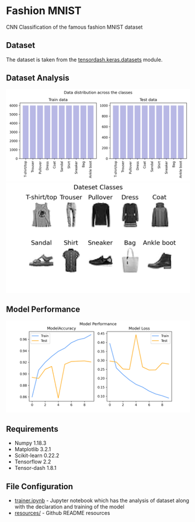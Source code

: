 # Fashion MNIST
CNN Classification of the famous fashion MNIST dataset
## Dataset
The dataset is taken from the [tensordash.keras.datasets](https://www.tensorflow.org/api_docs/python/tf/keras/datasets/fashion_mnist/load_data) module.

## Dataset Analysis
![analysis](https://github.com/sagnik106/Fashion-MNIST/blob/master/resources/data_analysis.png)
![classes](https://github.com/sagnik106/Fashion-MNIST/blob/master/resources/dataclass.png)


## Model Performance
![Performance](https://github.com/sagnik106/Fashion-MNIST/blob/master/resources/performance.png)

## Requirements
* Numpy 1.18.3
* Matplotlib 3.2.1
* Scikit-learn 0.22.2
* Tensorflow 2.2
* Tensor-dash 1.8.1

## File Configuration
* [trainer.ipynb](https://github.com/sagnik106/Fashion-MNIST/blob/master/main.ipynb) - Jupyter notebook which has the analysis of dataset along with the declaration and training of the model
* [resources/](https://github.com/sagnik106/Fashion-MNIST/tree/master/resources) - Github README resources